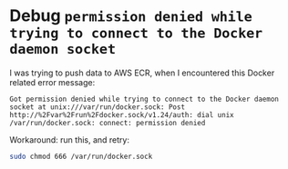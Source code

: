 # Debug `permission denied while trying to connect to the Docker daemon socket`

I was trying to push data to AWS ECR, when I encountered this Docker related error message:

```
Got permission denied while trying to connect to the Docker daemon socket at unix:///var/run/docker.sock: Post http://%2Fvar%2Frun%2Fdocker.sock/v1.24/auth: dial unix /var/run/docker.sock: connect: permission denied
```

Workaround: run this, and retry:

```bash
sudo chmod 666 /var/run/docker.sock
```
